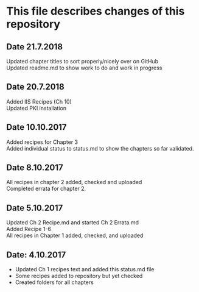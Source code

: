 # This file describes changes of this repository

## Date 21.7.2018

Updated chapter titles to sort properly/nicely over on GitHub  
Updated readme.md to show work to do and work in progress  

## Date 20.7.2018

Added IIS Recipes (Ch 10)  
Updated PKI installation  

## Date 10.10.2017

Added recipes for Chapter 3  
Added individual status to status.md to show the chapters so far validated.

## Date 8.10.2017

All recipes in chapter 2 added, checked and uploaded  
Completed errata for chapter 2.

## Date 5.10.2017

Updated Ch 2 Recipe.md and started Ch 2 Errata.md  
Added Recipe 1-6  
All recipes in Chapter 1 added, checked, and uploaded

## Date: 4.10.2017

- Updated Ch 1 recipes text and added this status.md file  
- Some recipes added to repository but yet checked  
- Created folders for all chapters